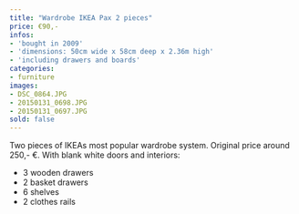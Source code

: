 ```yaml
---
title: "Wardrobe IKEA Pax 2 pieces"
price: €90,-
infos:
- 'bought in 2009'
- 'dimensions: 50cm wide x 58cm deep x 2.36m high'
- 'including drawers and boards'
categories:
- furniture
images:
- DSC_0864.JPG
- 20150131_0698.JPG
- 20150131_0697.JPG
sold: false
---
```


Two pieces of IKEAs most popular wardrobe system. Original price around 250,- €. With blank white doors and interiors:

- 3 wooden drawers
- 2 basket drawers
- 6 shelves
- 2 clothes rails
